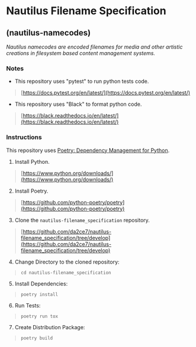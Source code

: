 # Nautilus Filename Specification

## (nautilus-namecodes)

*Nautilus namecodes are encoded filenames for media and other artistic creations in filesystem based content management systems.*

### Notes

* This repository uses "pytest" to run python tests code.

> [https://docs.pytest.org/en/latest/](https://docs.pytest.org/en/latest/)

* This repository uses "Black" to format python code.

> [https://black.readthedocs.io/en/latest/](https://black.readthedocs.io/en/latest/)

### Instructions

This repository uses [Poetry: Dependency Management for Python].

1. Install Python.

> [https://www.python.org/downloads/](https://www.python.org/downloads/)

2. Install Poetry.

> [https://github.com/python-poetry/poetry](https://github.com/python-poetry/poetry)

3. Clone the `nautilus-filename_specification` repository.

> [https://github.com/da2ce7/nautilus-filename_specification/tree/develop](https://github.com/da2ce7/nautilus-filename_specification/tree/develop)

4. Change Directory to the cloned repository:

> `cd nautilus-filename_specification`

5. Install Dependencies:

> `poetry install`

6. Run Tests:

> `poetry run tox`

7. Create Distribution Package:

> `poetry build`

[poetry: dependency management for python]: https://python-poetry.org/
